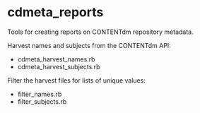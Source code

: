 cdmeta_reports
==============

Tools for creating reports on CONTENTdm repository metadata.

Harvest names and subjects from the CONTENTdm API:
* cdmeta_harvest_names.rb
* cdmeta_harvest_subjects.rb

Filter the harvest files for lists of unique values:
* filter_names.rb
* filter_subjects.rb
